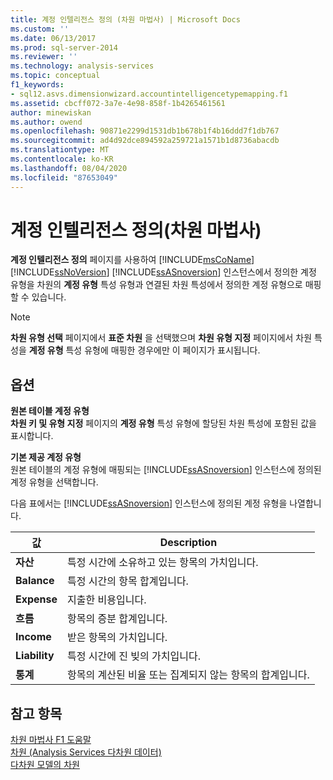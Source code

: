 ```yaml
---
title: 계정 인텔리전스 정의 (차원 마법사) | Microsoft Docs
ms.custom: ''
ms.date: 06/13/2017
ms.prod: sql-server-2014
ms.reviewer: ''
ms.technology: analysis-services
ms.topic: conceptual
f1_keywords:
- sql12.asvs.dimensionwizard.accountintelligencetypemapping.f1
ms.assetid: cbcff072-3a7e-4e98-858f-1b4265461561
author: minewiskan
ms.author: owend
ms.openlocfilehash: 90871e2299d1531db1b678b1f4b16ddd7f1db767
ms.sourcegitcommit: ad4d92dce894592a259721a1571b1d8736abacdb
ms.translationtype: MT
ms.contentlocale: ko-KR
ms.lasthandoff: 08/04/2020
ms.locfileid: "87653049"
---
```

# <a name="define-account-intelligence-dimension-wizard"></a>계정 인텔리전스 정의(차원 마법사)
  **계정 인텔리전스 정의** 페이지를 사용하여 [!INCLUDE[msCoName](../includes/msconame-md.md)] [!INCLUDE[ssNoVersion](../includes/ssnoversion-md.md)] [!INCLUDE[ssASnoversion](../includes/ssasnoversion-md.md)] 인스턴스에서 정의한 계정 유형을 차원의 **계정 유형** 특성 유형과 연결된 차원 특성에서 정의한 계정 유형으로 매핑할 수 있습니다.  
  
> [!NOTE]  
>  **차원 유형 선택** 페이지에서 **표준 차원** 을 선택했으며 **차원 유형 지정** 페이지에서 차원 특성을 **계정 유형** 특성 유형에 매핑한 경우에만 이 페이지가 표시됩니다.  
  
## <a name="options"></a>옵션  
 **원본 테이블 계정 유형**  
 **차원 키 및 유형 지정** 페이지의 **계정 유형** 특성 유형에 할당된 차원 특성에 포함된 값을 표시합니다.  
  
 **기본 제공 계정 유형**  
 원본 테이블의 계정 유형에 매핑되는 [!INCLUDE[ssASnoversion](../includes/ssasnoversion-md.md)] 인스턴스에 정의된 계정 유형을 선택합니다.  
  
 다음 표에서는 [!INCLUDE[ssASnoversion](../includes/ssasnoversion-md.md)] 인스턴스에 정의된 계정 유형을 나열합니다.  
  
|값|Description|  
|-----------|-----------------|  
|**자산**|특정 시간에 소유하고 있는 항목의 가치입니다.|  
|**Balance**|특정 시간의 항목 합계입니다.|  
|**Expense**|지출한 비용입니다.|  
|**흐름**|항목의 증분 합계입니다.|  
|**Income**|받은 항목의 가치입니다.|  
|**Liability**|특정 시간에 진 빚의 가치입니다.|  
|**통계**|항목의 계산된 비율 또는 집계되지 않는 항목의 합계입니다.|  
  
## <a name="see-also"></a>참고 항목  
 [차원 마법사 F1 도움말](dimension-wizard-f1-help.md)   
 [차원 &#40;Analysis Services 다차원 데이터&#41;](multidimensional-models-olap-logical-dimension-objects/dimensions-analysis-services-multidimensional-data.md)   
 [다차원 모델의 차원](multidimensional-models/dimensions-in-multidimensional-models.md)  
  
  
